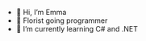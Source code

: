 - 👋 Hi, I’m Emma
- 💐 Florist going programmer
- 🌱 I’m currently learning C# and .NET



<!---
LindEmma/LindEmma is a ✨ special ✨ repository because its `README.md` (this file) appears on your GitHub profile.
You can click the Preview link to take a look at your changes.
--->
